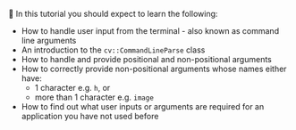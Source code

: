 :notebook_with_decorative_cover: In this tutorial you should expect to learn the following:

* How to handle user input from the terminal - also known as command line arguments 
* An introduction to the `cv::CommandLineParse` class
* How to handle and provide positional and non-positional arguments
* How to correctly provide non-positional arguments whose names either have:
  *  1 character e.g. `h`, or
  *  more than 1 character e.g. `image`
* How to find out what user inputs or arguments are required for an application you have not used before